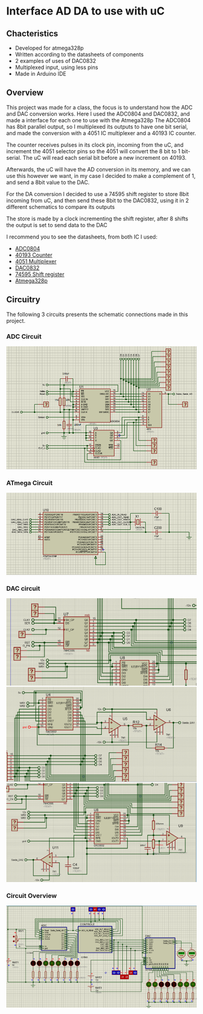 # Interface AD DA to use with uC

## Chacteristics 
- Developed for atmega328p
- Written according to the datasheets of components
- 2 examples of uses of DAC0832
- Multiplexed input, using less pins
- Made in Arduino IDE

## Overview
This project was made for a class, the focus is to understand how the ADC and DAC conversion works.
Here I used the ADC0804 and DAC0832, and made a interface for each one to use with the Atmega328p
The ADC0804 has 8bit parallel output, so I multiplexed its outputs to have one bit serial, and 
made the conversion with a 4051 IC multiplexer and a 40193 IC counter.

The counter receives pulses in its clock pin, incoming from the uC, and increment the 4051 selector pins
so the 4051 will convert the 8 bit to 1 bit-serial.
The uC will read each serial bit before a new increment on 40193.

Afterwards, the uC will have the AD conversion in its memory, and we can use this however we want, in my case
I decided to make a complement of 1, and send a 8bit value to the DAC.

For the DA conversion I decided to use a 74595 shift register to store 8bit incoming from uC, and then send these 8bit to 
the DAC0832, using it in 2 different schematics to compare its outputs

The store is made by a clock incrementing the shift register, after 8 shifts the output is set to send data to the DAC

I recommend you to see the datasheets, from both IC I used:
- [ADC0804](https://www.ti.com/lit/ds/symlink/adc0804-n.pdf) 
- [40193 Counter](https://www.ti.com/lit/ds/symlink/cd40193b.pdf?ts=1606420709126&ref_url=https%253A%252F%252Fwww.ti.com%252Fproduct%252FCD40193B)
- [4051 Multiplexer](https://www.ti.com/lit/ds/symlink/cd4051b.pdf?ts=1606420744325&ref_url=https%253A%252F%252Fwww.google.com%252F)
- [DAC0832](https://datasheet.octopart.com/DAC0832LCN-National-Semiconductor-datasheet-14101993.pdf)
- [74595 Shift register](https://www.ti.com/lit/ds/scls041i/scls041i.pdf?ts=1606413365686&ref_url=https%253A%252F%252Fwww.google.com%252F)
- [Atmega328p](https://www.sparkfun.com/datasheets/Components/SMD/ATMega328.pdf)

## Circuitry

The following 3 circuits presents the schematic connections made in this project.

### ADC Circuit
![ADC circuit](/img/ADC.png)

### ATmega Circuit
![ATmega circuit](/img/uC.png)

### DAC circuit
![DAC circuit - 74595](/img/DAC1.png)
![DAC circuit - DAC1](/img/DAC2.png)
![DAC circuit - DAC2](/img/DAC3.png)

### Circuit Overview
![Overview](/img/over.png)
